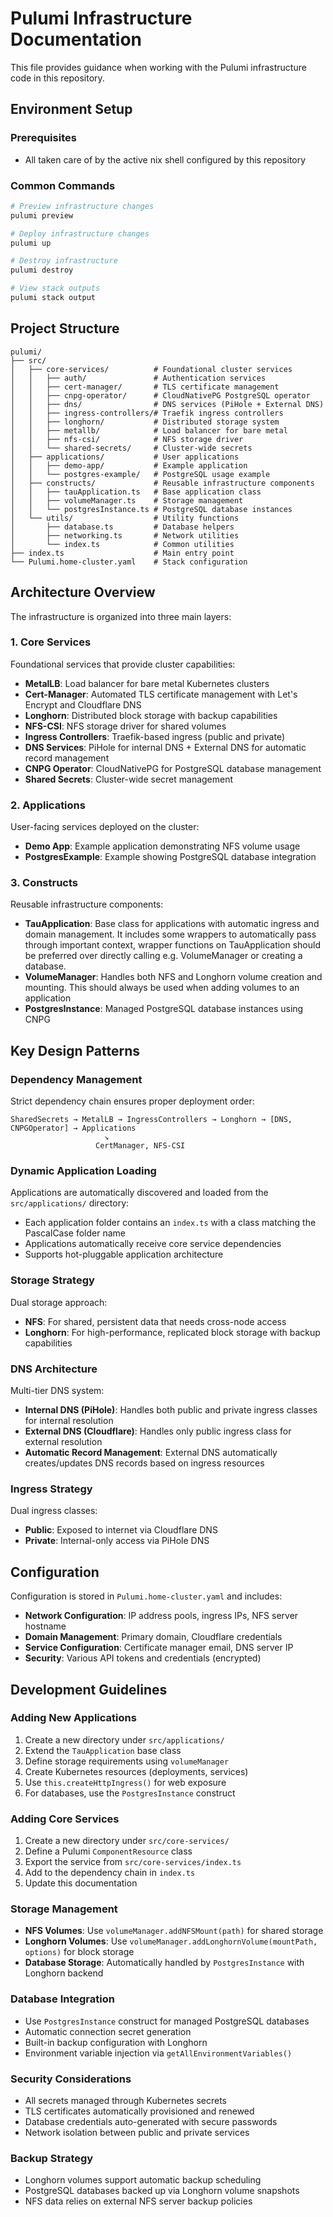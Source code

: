 # Pulumi Infrastructure Documentation

This file provides guidance when working with the Pulumi infrastructure code in this repository.

## Environment Setup

### Prerequisites

- All taken care of by the active nix shell configured by this repository

### Common Commands

```bash
# Preview infrastructure changes
pulumi preview

# Deploy infrastructure changes
pulumi up

# Destroy infrastructure
pulumi destroy

# View stack outputs
pulumi stack output
```

## Project Structure

```
pulumi/
├── src/
│   ├── core-services/          # Foundational cluster services
│   │   ├── auth/               # Authentication services
│   │   ├── cert-manager/       # TLS certificate management
│   │   ├── cnpg-operator/      # CloudNativePG PostgreSQL operator
│   │   ├── dns/                # DNS services (PiHole + External DNS)
│   │   ├── ingress-controllers/# Traefik ingress controllers
│   │   ├── longhorn/           # Distributed storage system
│   │   ├── metallb/            # Load balancer for bare metal
│   │   ├── nfs-csi/            # NFS storage driver
│   │   └── shared-secrets/     # Cluster-wide secrets
│   ├── applications/           # User applications
│   │   ├── demo-app/           # Example application
│   │   └── postgres-example/   # PostgreSQL usage example
│   ├── constructs/             # Reusable infrastructure components
│   │   ├── tauApplication.ts   # Base application class
│   │   ├── volumeManager.ts    # Storage management
│   │   └── postgresInstance.ts # PostgreSQL database instances
│   └── utils/                  # Utility functions
│       ├── database.ts         # Database helpers
│       ├── networking.ts       # Network utilities
│       └── index.ts            # Common utilities
├── index.ts                    # Main entry point
└── Pulumi.home-cluster.yaml    # Stack configuration
```

## Architecture Overview

The infrastructure is organized into three main layers:

### 1. Core Services

Foundational services that provide cluster capabilities:

- **MetalLB**: Load balancer for bare metal Kubernetes clusters
- **Cert-Manager**: Automated TLS certificate management with Let's Encrypt and Cloudflare DNS
- **Longhorn**: Distributed block storage with backup capabilities
- **NFS-CSI**: NFS storage driver for shared volumes
- **Ingress Controllers**: Traefik-based ingress (public and private)
- **DNS Services**: PiHole for internal DNS + External DNS for automatic record management
- **CNPG Operator**: CloudNativePG for PostgreSQL database management
- **Shared Secrets**: Cluster-wide secret management

### 2. Applications

User-facing services deployed on the cluster:

- **Demo App**: Example application demonstrating NFS volume usage
- **PostgresExample**: Example showing PostgreSQL database integration

### 3. Constructs

Reusable infrastructure components:

- **TauApplication**: Base class for applications with automatic ingress and domain management. It includes some wrappers to automatically pass through important context, wrapper functions on TauApplication should be preferred over directly calling e.g. VolumeManager or creating a database.
- **VolumeManager**: Handles both NFS and Longhorn volume creation and mounting. This should always be used when adding volumes to an application
- **PostgresInstance**: Managed PostgreSQL database instances using CNPG

## Key Design Patterns

### Dependency Management

Strict dependency chain ensures proper deployment order:

```
SharedSecrets → MetalLB → IngressControllers → Longhorn → [DNS, CNPGOperator] → Applications
                     ↘
                   CertManager, NFS-CSI
```

### Dynamic Application Loading

Applications are automatically discovered and loaded from the `src/applications/` directory:

- Each application folder contains an `index.ts` with a class matching the PascalCase folder name
- Applications automatically receive core service dependencies
- Supports hot-pluggable application architecture

### Storage Strategy

Dual storage approach:

- **NFS**: For shared, persistent data that needs cross-node access
- **Longhorn**: For high-performance, replicated block storage with backup capabilities

### DNS Architecture

Multi-tier DNS system:

- **Internal DNS (PiHole)**: Handles both public and private ingress classes for internal resolution
- **External DNS (Cloudflare)**: Handles only public ingress class for external resolution
- **Automatic Record Management**: External DNS automatically creates/updates DNS records based on ingress resources

### Ingress Strategy

Dual ingress classes:

- **Public**: Exposed to internet via Cloudflare DNS
- **Private**: Internal-only access via PiHole DNS

## Configuration

Configuration is stored in `Pulumi.home-cluster.yaml` and includes:

- **Network Configuration**: IP address pools, ingress IPs, NFS server hostname
- **Domain Management**: Primary domain, Cloudflare credentials
- **Service Configuration**: Certificate manager email, DNS server IP
- **Security**: Various API tokens and credentials (encrypted)

## Development Guidelines

### Adding New Applications

1. Create a new directory under `src/applications/`
2. Extend the `TauApplication` base class
3. Define storage requirements using `volumeManager`
4. Create Kubernetes resources (deployments, services)
5. Use `this.createHttpIngress()` for web exposure
6. For databases, use the `PostgresInstance` construct

### Adding Core Services

1. Create a new directory under `src/core-services/`
2. Define a Pulumi `ComponentResource` class
3. Export the service from `src/core-services/index.ts`
4. Add to the dependency chain in `index.ts`
5. Update this documentation

### Storage Management

- **NFS Volumes**: Use `volumeManager.addNFSMount(path)` for shared storage
- **Longhorn Volumes**: Use `volumeManager.addLonghornVolume(mountPath, options)` for block storage
- **Database Storage**: Automatically handled by `PostgresInstance` with Longhorn backend

### Database Integration

- Use `PostgresInstance` construct for managed PostgreSQL databases
- Automatic connection secret generation
- Built-in backup configuration with Longhorn
- Environment variable injection via `getAllEnvironmentVariables()`

### Security Considerations

- All secrets managed through Kubernetes secrets
- TLS certificates automatically provisioned and renewed
- Database credentials auto-generated with secure passwords
- Network isolation between public and private services

### Backup Strategy

- Longhorn volumes support automatic backup scheduling
- PostgreSQL databases backed up via Longhorn volume snapshots
- NFS data relies on external NFS server backup policies
